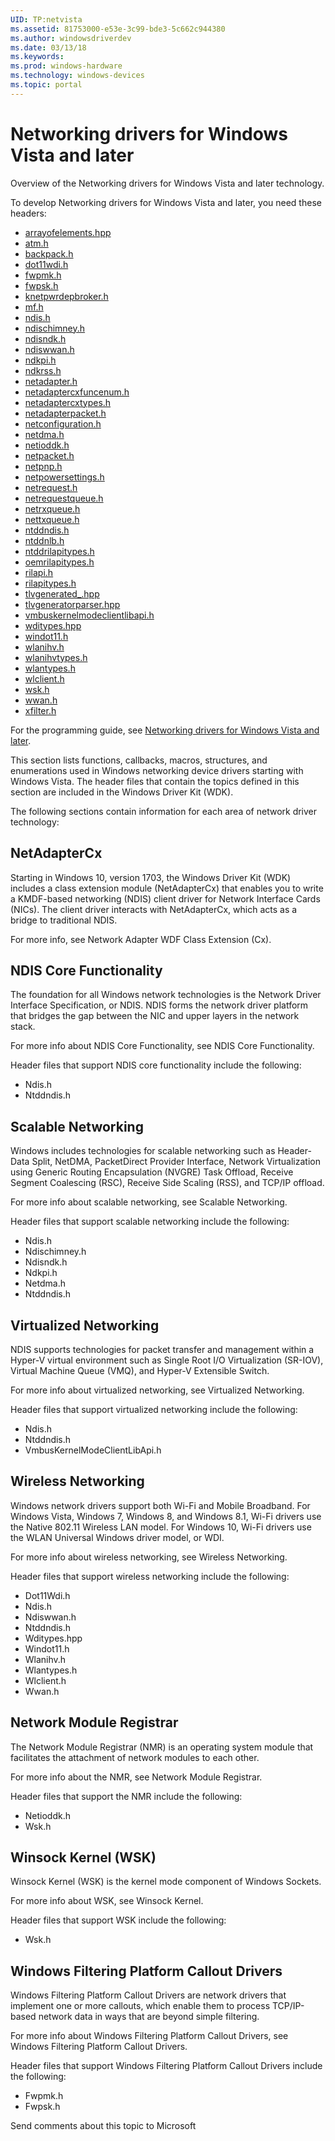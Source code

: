 ```yaml
---
UID: TP:netvista
ms.assetid: 81753000-e53e-3c99-bde3-5c662c944380
ms.author: windowsdriverdev
ms.date: 03/13/18
ms.keywords: 
ms.prod: windows-hardware
ms.technology: windows-devices
ms.topic: portal
---
```


# Networking drivers for Windows Vista and later


Overview of the Networking drivers for Windows Vista and later technology.

To develop Networking drivers for Windows Vista and later, you need these headers:

 * [arrayofelements.hpp](..\arrayofelements\index.md)
 * [atm.h](..\atm\index.md)
 * [backpack.h](..\backpack\index.md)
 * [dot11wdi.h](..\dot11wdi\index.md)
 * [fwpmk.h](..\fwpmk\index.md)
 * [fwpsk.h](..\fwpsk\index.md)
 * [knetpwrdepbroker.h](..\knetpwrdepbroker\index.md)
 * [mf.h](..\mf\index.md)
 * [ndis.h](..\ndis\index.md)
 * [ndischimney.h](..\ndischimney\index.md)
 * [ndisndk.h](..\ndisndk\index.md)
 * [ndiswwan.h](..\ndiswwan\index.md)
 * [ndkpi.h](..\ndkpi\index.md)
 * [ndkrss.h](..\ndkrss\index.md)
 * [netadapter.h](..\netadapter\index.md)
 * [netadaptercxfuncenum.h](..\netadaptercxfuncenum\index.md)
 * [netadaptercxtypes.h](..\netadaptercxtypes\index.md)
 * [netadapterpacket.h](..\netadapterpacket\index.md)
 * [netconfiguration.h](..\netconfiguration\index.md)
 * [netdma.h](..\netdma\index.md)
 * [netioddk.h](..\netioddk\index.md)
 * [netpacket.h](..\netpacket\index.md)
 * [netpnp.h](..\netpnp\index.md)
 * [netpowersettings.h](..\netpowersettings\index.md)
 * [netrequest.h](..\netrequest\index.md)
 * [netrequestqueue.h](..\netrequestqueue\index.md)
 * [netrxqueue.h](..\netrxqueue\index.md)
 * [nettxqueue.h](..\nettxqueue\index.md)
 * [ntddndis.h](..\ntddndis\index.md)
 * [ntddnlb.h](..\ntddnlb\index.md)
 * [ntddrilapitypes.h](..\ntddrilapitypes\index.md)
 * [oemrilapitypes.h](..\oemrilapitypes\index.md)
 * [rilapi.h](..\rilapi\index.md)
 * [rilapitypes.h](..\rilapitypes\index.md)
 * [tlvgenerated_.hpp](..\tlvgenerated_\index.md)
 * [tlvgeneratorparser.hpp](..\tlvgeneratorparser\index.md)
 * [vmbuskernelmodeclientlibapi.h](..\vmbuskernelmodeclientlibapi\index.md)
 * [wditypes.hpp](..\wditypes\index.md)
 * [windot11.h](..\windot11\index.md)
 * [wlanihv.h](..\wlanihv\index.md)
 * [wlanihvtypes.h](..\wlanihvtypes\index.md)
 * [wlantypes.h](..\wlantypes\index.md)
 * [wlclient.h](..\wlclient\index.md)
 * [wsk.h](..\wsk\index.md)
 * [wwan.h](..\wwan\index.md)
 * [xfilter.h](..\xfilter\index.md)

For the programming guide, see [Networking drivers for Windows Vista and later](===404===https://docs.microsoft.com/en-us/windows-hardware/drivers/netvista).

This section lists functions, callbacks, macros, structures, and enumerations used in Windows networking device drivers starting with Windows Vista. The header files that contain the topics defined in this section are included in the Windows Driver Kit (WDK).

The following sections contain information for each area of network driver technology:

## NetAdapterCx

Starting in Windows 10, version 1703, the Windows Driver Kit (WDK) includes a class extension module (NetAdapterCx) that enables you to write a KMDF-based networking (NDIS) client driver for Network Interface Cards (NICs).  The client driver interacts with NetAdapterCx, which acts as a bridge to traditional NDIS. 

For more info, see Network Adapter WDF Class Extension (Cx).

## NDIS Core Functionality

The foundation for all Windows network technologies is the Network Driver Interface Specification, or NDIS. NDIS forms the network driver platform that bridges the gap between the NIC and upper layers in the network stack.

For more info about NDIS Core Functionality, see NDIS Core Functionality.

Header files that support NDIS core functionality include the following:

- Ndis.h
- Ntddndis.h

## Scalable Networking

Windows includes technologies for scalable networking such as Header-Data Split, NetDMA, PacketDirect Provider Interface, Network Virtualization using Generic Routing Encapsulation (NVGRE) Task Offload, Receive Segment Coalescing (RSC), Receive Side Scaling (RSS), and TCP/IP offload.

For more info about scalable networking, see Scalable Networking.

Header files that support scalable networking include the following:

- Ndis.h
- Ndischimney.h
- Ndisndk.h
- Ndkpi.h
- Netdma.h
- Ntddndis.h

## Virtualized Networking

NDIS supports technologies for packet transfer and management within a Hyper-V virtual environment such as Single Root I/O Virtualization (SR-IOV), Virtual Machine Queue (VMQ), and Hyper-V Extensible Switch.

For more info about virtualized networking, see  Virtualized Networking.

Header files that support virtualized networking include the following:

- Ndis.h
- Ntddndis.h
- VmbusKernelModeClientLibApi.h

## Wireless Networking

Windows network drivers support both Wi-Fi and Mobile Broadband. For Windows Vista, Windows 7, Windows 8, and Windows 8.1, Wi-Fi drivers use the Native 802.11 Wireless LAN model. For Windows 10, Wi-Fi drivers use the WLAN Universal Windows driver model, or WDI.

For more info about wireless networking, see Wireless Networking.

Header files that support wireless networking include the following:

- Dot11Wdi.h
- Ndis.h
- Ndiswwan.h
- Ntddndis.h
- Wditypes.hpp
- Windot11.h
- Wlanihv.h
- Wlantypes.h
- Wlclient.h
- Wwan.h

## Network Module Registrar

The Network Module Registrar (NMR) is an operating system module that facilitates the attachment of network modules to each other.

For more info about the NMR, see Network Module Registrar.

Header files that support the NMR include the following:

- Netioddk.h
- Wsk.h

## Winsock Kernel (WSK)

Winsock Kernel (WSK) is the kernel mode component of Windows Sockets. 

For more info about WSK, see Winsock Kernel.

Header files that support WSK include the following:

- Wsk.h

## Windows Filtering Platform Callout Drivers

Windows Filtering Platform Callout Drivers are network drivers that implement one or more callouts, which enable them to process TCP/IP-based network data in ways that are beyond simple filtering.

For more info about Windows Filtering Platform Callout Drivers, see Windows Filtering Platform Callout Drivers.

Header files that support Windows Filtering Platform Callout Drivers include the following:

- Fwpmk.h
- Fwpsk.h

Send comments about this topic to Microsoft

